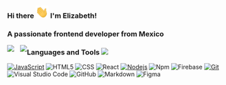 ### Hi there  <img src="https://github.com/ABSphreak/ABSphreak/blob/master/gifs/Hi.gif" width="30px"> I'm Elizabeth!
<h3 align="left">A passionate frontend developer from Mexico</h3>
<img align="left" src="https://static.vecteezy.com/system/resources/previews/000/242/482/original/female-developer-vector.jpg" width="30vw"/>

<img align="left" src="https://github.com/anathayna/anathayna/blob/master/assets/pusheencode.gif"/>

###  Languages and Tools <img src="https://github.com/anathayna/anathayna/blob/master/assets/bmo.gif?raw=1" width="30vw"/>     

[![JavaScript](https://img.shields.io/badge/-JavaScript-black?style=flat&logo=javascript&link=https://github.com/BRdhanani)](https://github.com/BRdhanani)
![HTML5](https://img.shields.io/badge/-HTML5-333333?style=flat&logo=HTML5)
![CSS](https://img.shields.io/badge/-CSS-333333?style=flat&logo=CSS3&logoColor=1572B6)
![React](https://img.shields.io/badge/-React-333333?style=flat&logo=react)
[![Nodejs](https://img.shields.io/badge/-Nodejs-green?style=flat&logo=Node.js&link=https://github.com/BRdhanani)](https://github.com/BRdhanani)
![Npm](https://img.shields.io/badge/-npm-CB3837?style=flat-square&logo=npm)
![Firebase](https://img.shields.io/badge/-Firebase-FFCA28?style=flat-square&logo=firebase&logoColor=ffffff)
[![Git](https://img.shields.io/badge/-Git-black?style=flat&logo=git&link=https://github.com/BRdhanani)](https://github.com/BRdhanani)
![Visual Studio Code](https://img.shields.io/badge/-Visual%20Studio%20Code-333333?style=flat&logo=visual-studio-code&logoColor=007ACC)
![GitHub](https://img.shields.io/badge/-GitHub-181717?style=flat-square&logo=github)
![Markdown](https://img.shields.io/badge/-Markdown-000000?style=flat-square&logo=markdown)
![Figma](http://img.shields.io/badge/-Figma-30333c?style=flat-square&logo=figma&logoColor=ffffff)




